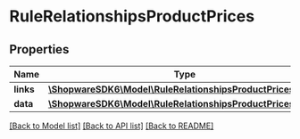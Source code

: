 # RuleRelationshipsProductPrices

## Properties
Name | Type | Description | Notes
------------ | ------------- | ------------- | -------------
**links** | [**\ShopwareSDK6\Model\RuleRelationshipsProductPricesLinks**](RuleRelationshipsProductPricesLinks.md) |  | [optional] 
**data** | [**\ShopwareSDK6\Model\RuleRelationshipsProductPricesData[]**](RuleRelationshipsProductPricesData.md) |  | [optional] 

[[Back to Model list]](../../README.md#documentation-for-models) [[Back to API list]](../../README.md#documentation-for-api-endpoints) [[Back to README]](../../README.md)

